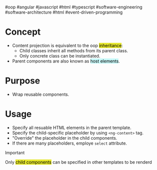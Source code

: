 #oop  #angular #javascript #html #typescript #software-engineering #software-architecture #html #event-driven-programming 

# Concept
- Content projection is equivalent to the oop <mark style="background: #e4e62d;">inheritance</mark>:
	- Child classes inherit all methods from its parent class.
	- Only concrete class can be instantiated.
- Parent components are also known as <mark style="background: #ABF7F7A6;">host elements</mark>.
# Purpose
-  Wrap reusable components.
# Usage
- Specify all resuable HTML elements in the parent template.
- Specify the child-specific placeholder by using `<ng-content>` tag.
- "Override" the placeholder in the child components.
- If there are many placeholders, employe `select` attribute.

> [!important]
> Only <mark style="background: #e4e62d;">child components</mark> can be specified in other templates to be renderd

